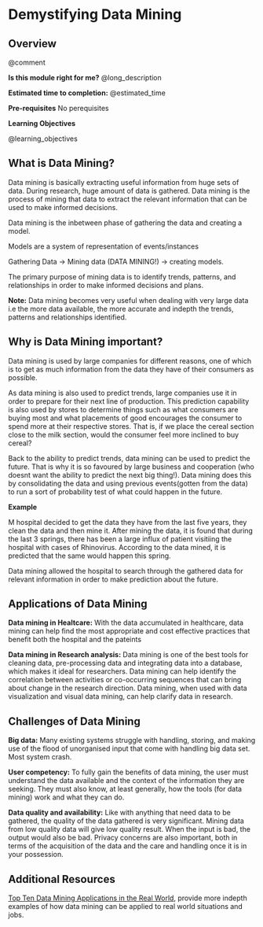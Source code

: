 <!--

author:   Agoro Oluwadamilare
email:    agoroo@chop.edu
version:  1.0.0
module_template_version: 3.0.0
language: en
narrator: UK English Female
title: Demystifying Data Mining
comment:  understand what data mining is and why it is important.
long_description: Everyday, huge amount of data is generated, collected and stored. Learn what data mining is and why it is important. 
estimated_time: 15 minutes
@learning_objectives  

After completion of this module, learners will be able to:

- Define data mining
- Explain why data mining is important
- Descibe cases in which data minig could be used
- List the limitations in data mining

@end

link:  https://chop-dbhi-arcus-education-website-assets.s3.amazonaws.com/css/styles.css

script: https://kit.fontawesome.com/83b2343bd4.js

-->

# Demystifying Data Mining

<div class = "overview">

## Overview
@comment

**Is this module right for me?** @long_description

**Estimated time to completion:** @estimated_time

**Pre-requisites**
No perequisites

**Learning Objectives**

@learning_objectives

</div>

## What is Data Mining?

Data mining is basically extracting useful information from huge sets of data. During research, huge amount of data is gathered. Data mining is the process of mining that data to extract the relevant information that can be used to make informed decisions. 

Data mining is the inbetween phase of gathering the data and creating a model.

Models are a system of representation of events/instances

Gathering Data -> Mining data (DATA MINING!) -> creating models.

The primary purpose of mining data is to identify trends, patterns, and relationships in order to make informed decisions and plans. 

**Note:** Data mining becomes very useful when dealing with very large data i.e the more data available, the more accurate and indepth the trends, patterns and relationships identified.

## Why is Data Mining important?

Data mining is used by large companies for different reasons, one of which is to get as much information from the data they have of their consumers as possible.

As data mining is also used to predict trends, large companies use it in order to prepare for their next line of production. This prediction capability is also used by stores to determine things such as what consumers are buying most and what placements of good encourages the consumer to spend more at their respective stores. That is, if we place the cereal section close to the milk section, would the consumer feel more inclined to buy cereal?

Back to the ability to predict trends, data mining can be used to predict the future. That is why it is so favoured by large business and cooperation (who doesnt want the ability to predict the next big thing!). Data mining does this by consolidating the data and using previous events(gotten from the data) to run a sort of probability test of what could happen in the future. 

<div class = "care">
<b style="color: rgb(var(--color-highlight));">Example</b><br>

M hospital decided to get the data they have from the last five years, they clean the data and then mine it. After mining the data, it is found that during the last 3 springs, there has been a large influx of patient visitiing the hospital with cases of Rhinovirus. According to the data mined, it is predicted that the same would happen this spring.

Data mining allowed the hospital to search through the gathered data for relevant information in order to make prediction about the future.

## Applications of Data Mining

**Data mining in Healtcare:** With the data accumulated in healthcare, data mining can help find the most appropriate and cost effective practices that benefit both the hospital and the pateints

**Data mining in Research analysis:** Data mining is one of the best tools for cleaning data, pre-processing data and integrating data into a database, which makes it ideal for researchers. Data mining can help identify the correlation between activities or co-occurring sequences that can bring about change in the research direction. Data mining, when used with data visualization and visual data mining, can help clarify data in research.

## Challenges of Data Mining

**Big data:** Many existing systems struggle with handling, storing, and making use of the flood of unorganised input that come with handling big data set. Most system crash.

**User competency:** To fully gain the benefits of data mining, the user must understand the data available and the context of the information they are seeking. They must also know, at least generally, how the tools (for data mining) work and what they can do. 

**Data quality and availability:** Like with anything that need data to be gathered, the quality of the data gathered is very significant. Mining data from low quality data will give low quality result. When the input is bad, the output would also be bad. Privacy concerns are also important, both in terms of the acquisition of the data and the care and handling once it is in your possession.

## Additional Resources

[Top Ten Data Mining Applications in the Real World](https://intellipaat.com/blog/top-data-mining-applications/), provide more indepth examples of how data mining can be applied to real world situations and jobs.

